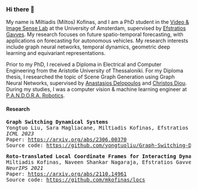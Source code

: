 ### Hi there 👋

My name is Miltiadis (Miltos) Kofinas, and I am a PhD student in the [Video & Image Sense Lab](https://ivi.fnwi.uva.nl/vislab/) at the University of Amsterdam, supervised by [Efstratios Gavves](https://egavves.com/). My research focuses on future spatio-temporal forecasting, with applications on forecasting for autonomous vehicles. My research interests include graph neural networks, temporal dynamics, geometric deep learning and equivariant representations.

Prior to my PhD, I received a Diploma in Electrical and Computer Engineering from the Aristotle University of Thessaloniki. For my Diploma thesis, I researched the topic of Scene Graph Generation using Graph Neural Networks, supervised by [Anastasios Delopoulos](https://mug.ee.auth.gr/people/anastasios-delopoulos/) and [Christos Diou](https://diou.github.io/). During my studies, I was a computer vision & machine learning engineer at [P.A.N.D.O.R.A. Robotics](https://pandora.ee.auth.gr/pandora-robotics/).

#### Research

<pre>
<b>Graph Switching Dynamical Systems</b>
Yongtuo Liu, Sara Magliacane, Miltiadis Kofinas, Efstratios Gavves
<em>ICML 2023</em>
Paper: <a href="https://arxiv.org/abs/2306.00370">https://arxiv.org/abs/2306.00370</a>
Source code: <a href="https://github.com/yongtuoliu/Graph-Switching-Dynamical-Systems">https://github.com/yongtuoliu/Graph-Switching-Dynamical-Systems</a>
</pre>

<pre>
<b>Roto-translated Local Coordinate Frames for Interacting Dynamical Systems</b>
Miltiadis Kofinas, Naveen Shankar Nagaraja, Efstratios Gavves
<em>NeurIPS 2021</em>
Paper: <a href="https://arxiv.org/abs/2110.14961">https://arxiv.org/abs/2110.14961</a>
Source code: <a href="https://github.com/mkofinas/locs">https://github.com/mkofinas/locs</a>
</pre>

<!--
We propose roto-translated local coordinate frames for all nodes-objects in the geometric graphs of interacting dynamical systems.
Each local coordinate frame is centered at the target object and rotated to match its orientation.
Experiments on a number of 2D/3D settings, including pedestrians in traffic scenes and interacting charged particles, demonstrate the effectiveness of our method.
-->

<!--
**mkofinas/mkofinas** is a ✨ _special_ ✨ repository because its `README.md` (this file) appears on your GitHub profile.

Here are some ideas to get you started:

- 🔭 I’m currently working on ...
- 🌱 I’m currently learning ...
- 👯 I’m looking to collaborate on ...
- 🤔 I’m looking for help with ...
- 💬 Ask me about ...
- 📫 How to reach me: ...
- 😄 Pronouns: ...
- ⚡ Fun fact: ...
-->
